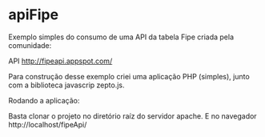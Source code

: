 # apiFipe
Exemplo simples do consumo de uma API da tabela Fipe criada pela comunidade:

API http://fipeapi.appspot.com/

Para construção desse exemplo criei uma aplicação PHP (simples), junto 
com a biblioteca javascrip zepto.js.

Rodando a aplicação:

Basta clonar o projeto no diretório raíz do servidor apache.
E no navegador http://localhost/fipeApi/
